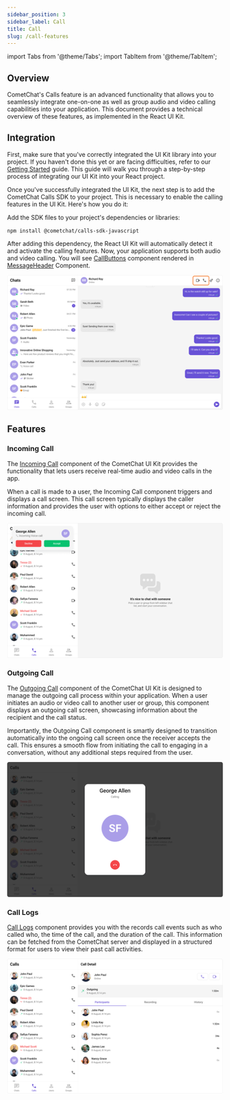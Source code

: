 ```yaml
---
sidebar_position: 3
sidebar_label: Call
title: Call
slug: /call-features
---
```


import Tabs from '@theme/Tabs';
import TabItem from '@theme/TabItem';

## Overview

CometChat's Calls feature is an advanced functionality that allows you to seamlessly integrate one-on-one as well as group audio and video calling capabilities into your application. This document provides a technical overview of these features, as implemented in the React UI Kit.

## Integration

First, make sure that you've correctly integrated the UI Kit library into your project. If you haven't done this yet or are facing difficulties, refer to our [Getting Started](integration) guide. This guide will walk you through a step-by-step process of integrating our UI Kit into your React project.

Once you've successfully integrated the UI Kit, the next step is to add the CometChat Calls SDK to your project. This is necessary to enable the calling features in the UI Kit. Here's how you do it:

Add the SDK files to your project's dependencies or libraries:

```
npm install @cometchat/calls-sdk-javascript
```

After adding this dependency, the React UI Kit will automatically detect it and activate the calling features. Now, your application supports both audio and video calling. You will see [CallButtons](call-buttons) component rendered in [MessageHeader](message-header) Component.

![](../assets/calling_call_buttons_web_screens.png)

## Features

### Incoming Call

The [Incoming Call](incoming-call) component of the CometChat UI Kit provides the functionality that lets users receive real-time audio and video calls in the app.

When a call is made to a user, the Incoming Call component triggers and displays a call screen. This call screen typically displays the caller information and provides the user with options to either accept or reject the incoming call.

![](../assets/calling_incoming_call_web_screens.png)

### Outgoing Call

The [Outgoing Call](outgoing-call) component of the CometChat UI Kit is designed to manage the outgoing call process within your application. When a user initiates an audio or video call to another user or group, this component displays an outgoing call screen, showcasing information about the recipient and the call status.

Importantly, the Outgoing Call component is smartly designed to transition automatically into the ongoing call screen once the receiver accepts the call. This ensures a smooth flow from initiating the call to engaging in a conversation, without any additional steps required from the user.

![](../assets/calling_outgoing_call_web_screens.png)

### Call Logs

[Call Logs](call-logs) component provides you with the records call events such as who called who, the time of the call, and the duration of the call. This information can be fetched from the CometChat server and displayed in a structured format for users to view their past call activities.

![](../assets/calling_call_log_web_screens.png)
